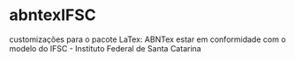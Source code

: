 # abntexIFSC
customizações para o pacote LaTex: ABNTex estar em conformidade com o modelo do IFSC - Instituto Federal de Santa Catarina

